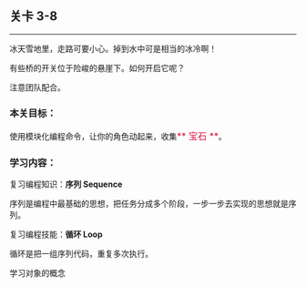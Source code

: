## 关卡 3-8

------
冰天雪地里，走路可要小心。掉到水中可是相当的冰冷啊！

有些桥的开关位于险峻的悬崖下。如何开启它呢？

注意团队配合。

### 本关目标：
使用模块化编程命令，让你的角色动起来，收集<font color=#DC143C size=3>** 宝石 **</font>。

### 学习内容：
复习编程知识：**序列 Sequence**

序列是编程中最基础的思想，把任务分成多个阶段，一步一步去实现的思想就是序列。

复习编程技能：**循环 Loop**

循环是把一组序列代码，重复多次执行。

学习对象的概念
